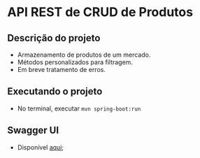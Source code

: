 # API REST de CRUD de Produtos

## Descrição do projeto
* Armazenamento de produtos de um mercado.
* Métodos personalizados para filtragem.
* Em breve tratamento de erros.
  
## Executando o projeto
* No terminal, executar `mvn spring-boot:run`

## Swagger UI
* Disponível [aqui](http://localhost:8080/swagger-ui/index.html);

